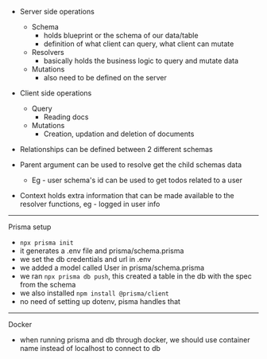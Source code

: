- Server side operations
  - Schema
    - holds blueprint or the schema of our data/table
    - definition of what client can query, what client can mutate
  - Resolvers
    - basically holds the business logic to query and mutate data
  - Mutations
    - also need to be defined on the server
- Client side operations

  - Query
    - Reading docs
  - Mutations
    - Creation, updation and deletion of documents

- Relationships can be defined between 2 different schemas
- Parent argument can be used to resolve get the child schemas data

  - Eg - user schema's id can be used to get todos related to a user

- Context holds extra information that can be made available to the resolver functions, eg - logged in user info

---

Prisma setup

- `npx prisma init`
- it generates a .env file and prisma/schema.prisma
- we set the db credentials and url in .env
- we added a model called User in prisma/schema.prisma
- we ran `npx prisma db push`, this created a table in the db with the spec from the schema
- we also installed `npm install @prisma/client`
- no need of setting up dotenv, pisma handles that

---

Docker

- when running prisma and db through docker, we should use container name instead of localhost to connect to db
